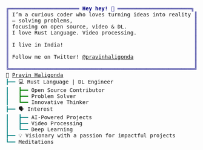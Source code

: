 <pre style="font-family:Menlo, 'DejaVu Sans Mono', consoles, 'Courier New', monospace"><span style="color: #000080; text-decoration-color: #000080">╔══════════════════════ </span><span style="color: #000080; text-decoration-color: #000080; font-weight: bold">Hey hey! 👋</span><span style="color: #000080; text-decoration-color: #000080"> ═══════════════════════╗</span>
<span style="color: #000080; text-decoration-color: #000080">║</span> I’m a curious coder who loves turning ideas into reality <span style="color: #000080; text-decoration-color: #000080">║</span>
<span style="color: #000080; text-decoration-color: #000080">║</span> — solving problems,                                      <span style="color: #000080; text-decoration-color: #000080">║</span>
<span style="color: #000080; text-decoration-color: #000080">║</span> focusing on open source, video &amp; DL.                     <span style="color: #000080; text-decoration-color: #000080">║</span>
<span style="color: #000080; text-decoration-color: #000080">║</span> I love Rust Language. Video processing.                  <span style="color: #000080; text-decoration-color: #000080">║</span>
<span style="color: #000080; text-decoration-color: #000080">║</span>                                                          <span style="color: #000080; text-decoration-color: #000080">║</span>
<span style="color: #000080; text-decoration-color: #000080">║</span> I live in India!                                         <span style="color: #000080; text-decoration-color: #000080">║</span>
<span style="color: #000080; text-decoration-color: #000080">║</span>                                                          <span style="color: #000080; text-decoration-color: #000080">║</span>
<span style="color: #000080; text-decoration-color: #000080">║</span> Follow me on Twitter! <a href="https://x.com/pravinhaligonda">@pravinhaligonda</a>                   <span style="color: #000080; text-decoration-color: #000080">║</span>
<span style="color: #000080; text-decoration-color: #000080">║</span>                                                          <span style="color: #000080; text-decoration-color: #000080">║</span>
<span style="color: #000080; text-decoration-color: #000080">╚══════════════════════════════════════════════════════════╝</span>
🤙 <a href="https://www.linkedin.com/in/pravinhaligonda/">Pravin Haligonda</a>                                         
<span style="color: #008080; text-decoration-color: #008080">┣━━ </span>💻 Rust Language | DL Engineer                          
<span style="color: #008080; text-decoration-color: #008080">┃   </span><span style="color: #008000; text-decoration-color: #008000">┣━━ </span>Open Source Contributor                             
<span style="color: #008080; text-decoration-color: #008080">┃   </span><span style="color: #008000; text-decoration-color: #008000">┣━━ </span>Problem Solver                                      
<span style="color: #008080; text-decoration-color: #008080">┃   </span><span style="color: #008000; text-decoration-color: #008000">┗━━ </span>Innovative Thinker                                  
<span style="color: #008080; text-decoration-color: #008080">┣━━ </span>🗣 Interest                                              
<span style="color: #008080; text-decoration-color: #008080">┃   ┣━━ </span>AI-Powered Projects                                 
<span style="color: #008080; text-decoration-color: #008080">┃   ┣━━ </span>Video Processing                                    
<span style="color: #008080; text-decoration-color: #008080">┃   ┗━━ </span>Deep Learning                                       
<span style="color: #008080; text-decoration-color: #008080">┣━━ </span>💡 Visionary with a passion for impactful projects      
<span style="color: #008080; text-decoration-color: #008080">┗━━ </span>Meditations                                             
</pre>
